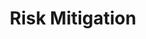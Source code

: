 ---
layout: sub-service
order: 6
title: "Risk Mitigation"
parent: "Strategy Operationalization"
description: "SLKone's Risk Mitigation services identify, assess, and address potential risks to ensure your organization remains resilient and capable of achieving its strategic objectives."
approach: "We employ a proactive approach to risk mitigation, utilizing comprehensive risk assessments and strategic planning to identify potential threats. Our solutions are tailored to your specific business needs, ensuring robust defenses and contingency plans are in place to minimize impact and ensure business continuity."
intro: "SLKone's Risk Mitigation services ensure resilience by identifying and addressing potential risks to achieve strategic objectives."
focus_areas:
  - title: "Risk Assessment"
    content: "Conduct thorough evaluations to identify and understand potential risks that could impact your business."
  - title: "Risk Management Strategy"
    content: "Develop and implement strategies to mitigate identified risks and enhance organizational resilience."
  - title: "Contingency Planning"
    content: "Create detailed contingency plans to ensure swift and effective responses to unforeseen events."
  - title: "Risk Monitoring Systems"
    content: "Implement systems to continuously monitor and report on key risks, ensuring timely interventions."
  - title: "Risk Culture Development"
    content: "Foster a risk-aware culture within your organization to proactively address and manage potential threats."
why_choose:
  - "Proactive Risk Identification and Management"
  - "Customized Risk Mitigation Strategies"
  - "Comprehensive Contingency Planning"
  - "Experienced Risk Management Professionals"
  - "Continuous Risk Monitoring and Improvement"
cta: "Contact us to discover how our Risk Mitigation services can safeguard your organization against potential threats and ensure long-term strategic success."
icon: "fa-shield-halved"
color: "viola"
image: "/assets/images/backgrounds/risk-mitigation.webp"
permalink: /services/strategy/risk-mitigation
---